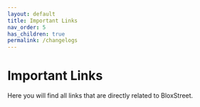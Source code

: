 ```yaml
---
layout: default
title: Important Links
nav_order: 5
has_children: true
permalink: /changelogs
---
```


# Important Links
Here you will find all links that are directly related to BloxStreet.
